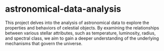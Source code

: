 # astronomical-data-analysis
This project delves into the analysis of astronomical data to explore the properties and behaviors of celestial objects. By examining the relationships between various stellar attributes, such as temperature, luminosity, radius, and spectral class, we aim to gain a deeper understanding of the underlying mechanisms that govern the universe.
